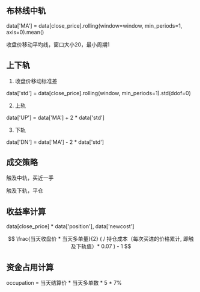 

## 布林线中轨
data['MA'] = data[close_price].rolling(window=window, min_periods=1, axis=0).mean()

收盘价移动平均线，窗口大小20，最小周期1
## 上下轨

1. 收盘价移动标准差

data['std'] = data[close_price].rolling(window, min_periods=1).std(ddof=0)

2. 上轨

data['UP'] = data['MA'] + 2 * data['std']

3. 下轨

data['DN'] = data['MA'] - 2 * data['std']

## 成交策略

触及中轨，买近一手

触及下轨，平仓

## 收益率计算
data[close_price] * data['position'], data['newcost']

$$
\frac{当天收盘价 * 当天多单量}{2}
( / 持仓成本（每次买进的价格累计, 即触及下轨值）* 0.07 ) - 1
$$
## 资金占用计算
occupation = 当天结算价 * 当天多单数 * 5 * 7%
